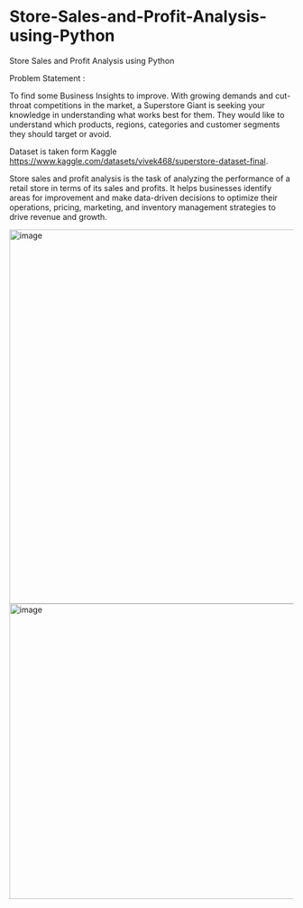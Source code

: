 # Store-Sales-and-Profit-Analysis-using-Python
Store Sales and Profit Analysis using Python

Problem Statement : 

To find some Business Insights to improve. With growing demands and cut-throat competitions in the market, a Superstore Giant is seeking your knowledge in understanding what works best for them. They would like to understand which products, regions, categories and customer segments they should target or avoid.

Dataset is taken form Kaggle https://www.kaggle.com/datasets/vivek468/superstore-dataset-final.

Store sales and profit analysis is the task of analyzing the performance of a retail store in terms of its sales and profits. It helps businesses identify areas for improvement and make data-driven decisions to optimize their operations, pricing, marketing, and inventory management strategies to drive revenue and growth. 

<img width="664" alt="image" src="https://github.com/PayalGarg1201/Store-Sales-and-Profit-Analysis-using-Python/assets/133757186/34175d76-d8af-4bfb-8dec-97dac1e7827e">


  
  <img width="524" alt="image" src="https://github.com/PayalGarg1201/Store-Sales-and-Profit-Analysis-using-Python/assets/133757186/9d2e5dca-2110-4c4d-bf5a-0a1c9390f26b">




  








